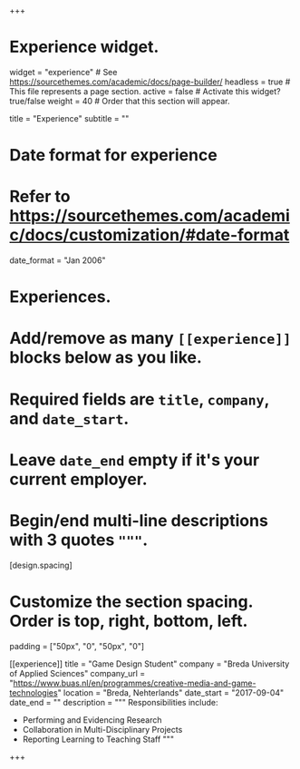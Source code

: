 +++
# Experience widget.
widget = "experience"  # See https://sourcethemes.com/academic/docs/page-builder/
headless = true  # This file represents a page section.
active = false  # Activate this widget? true/false
weight = 40  # Order that this section will appear.

title = "Experience"
subtitle = ""

# Date format for experience
#   Refer to https://sourcethemes.com/academic/docs/customization/#date-format
date_format = "Jan 2006"

# Experiences.
#   Add/remove as many `[[experience]]` blocks below as you like.
#   Required fields are `title`, `company`, and `date_start`.
#   Leave `date_end` empty if it's your current employer.
#   Begin/end multi-line descriptions with 3 quotes `"""`.

[design.spacing]
  # Customize the section spacing. Order is top, right, bottom, left.
  padding = ["50px", "0", "50px", "0"]

[[experience]]
  title = "Game Design Student"
  company = "Breda University of Applied Sciences"
  company_url = "https://www.buas.nl/en/programmes/creative-media-and-game-technologies"
  location = "Breda, Nehterlands"
  date_start = "2017-09-04"
  date_end = ""
  description = """
  Responsibilities include:
  
  * Performing and Evidencing Research
  * Collaboration in Multi-Disciplinary Projects
  * Reporting Learning to Teaching Staff
  """

+++
